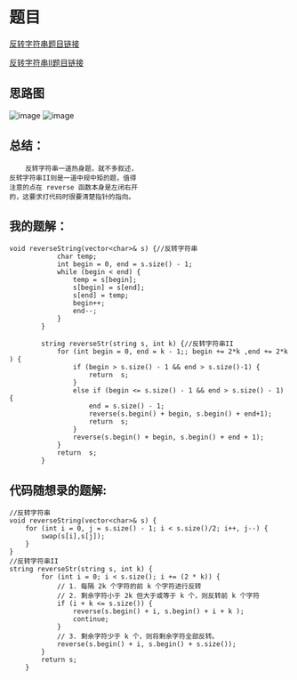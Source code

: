 # 题目
[反转字符串题目链接](https://leetcode-cn.com/problems/reverse-string/)

[反转字符串II题目链接](https://leetcode-cn.com/problems/reverse-string-ii/)
## 思路图
![image](https://github.com/sumo123456789/DataStructureAndAlgorithm/blob/main/4.%E5%AD%97%E7%AC%A6%E4%B8%B2/image/string1.png)
![image](https://github.com/sumo123456789/DataStructureAndAlgorithm/blob/main/4.%E5%AD%97%E7%AC%A6%E4%B8%B2/image/string2.png)
## 总结：
```
    反转字符串一道热身题，就不多叙述，
反转字符串II则是一道中规中矩的题，值得
注意的点在 reverse 函数本身是左闭右开
的，这要求打代码时很要清楚指针的指向。

```
## 我的题解：
```
void reverseString(vector<char>& s) {//反转字符串
            char temp;
            int begin = 0, end = s.size() - 1;
            while (begin < end) {
                temp = s[begin];
                s[begin] = s[end];
                s[end] = temp;
                begin++;
                end--;
            }            
        }

        string reverseStr(string s, int k) {//反转字符串II
            for (int begin = 0, end = k - 1;; begin += 2*k ,end += 2*k ) {
                if (begin > s.size() - 1 && end > s.size()-1) {
                    return  s;
                }
                else if (begin <= s.size() - 1 && end > s.size() - 1) {
                    end = s.size() - 1;
                    reverse(s.begin() + begin, s.begin() + end+1);
                    return  s;
                }
                reverse(s.begin() + begin, s.begin() + end + 1);
            }
            return  s;
        }

```
## 代码随想录的题解:
```
//反转字符串
void reverseString(vector<char>& s) {
    for (int i = 0, j = s.size() - 1; i < s.size()/2; i++, j--) {
        swap(s[i],s[j]);
    }
}
//反转字符串II
string reverseStr(string s, int k) {
        for (int i = 0; i < s.size(); i += (2 * k)) {
            // 1. 每隔 2k 个字符的前 k 个字符进行反转
            // 2. 剩余字符小于 2k 但大于或等于 k 个，则反转前 k 个字符
            if (i + k <= s.size()) {
                reverse(s.begin() + i, s.begin() + i + k );
                continue;
            }
            // 3. 剩余字符少于 k 个，则将剩余字符全部反转。
            reverse(s.begin() + i, s.begin() + s.size());
        }
        return s;
    }
```
                                     
